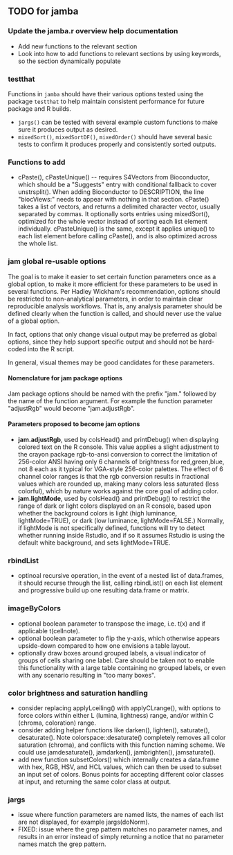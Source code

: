 ## TODO for jamba

### Update the jamba.r overview help documentation

* Add new functions to the relevant section
* Look into how to add functions to relevant sections
by using keywords, so the section dynamically populate

### testthat

Functions in `jamba` should have their various options tested
using the package `testthat` to help maintain consistent performance
for future package and R builds.

* `jargs()` can be tested with several example custom functions to make
sure it produces output as desired.
* `mixedSort()`, `mixedSortDF()`, `mixedOrder()` should have several
basic tests to confirm it produces properly and consistently sorted
outputs.

### Functions to add

* cPaste(), cPasteUnique() -- requires S4Vectors from Bioconductor, which
should be a "Suggests" entry with conditional fallback to cover unstrsplit().
When adding Bioconductor to DESCRIPTION, the line "biocViews:" needs to appear
with nothing in that section. cPaste() takes a list of vectors, and returns
a delimited character vector, usually separated by commas. It optionally
sorts entries using mixedSort(), optimized for the whole vector instead
of sorting each list element individually. cPasteUnique() is the same,
except it applies unique() to each list element before calling cPaste(),
and is also optimized across the whole list.

### jam global re-usable options

The goal is to make it easier to set certain function parameters once as
a global option, to make it more efficient for these parameters to be used
in several functions. Per Hadley Wickham's recommendation, options should
be restricted to non-analytical parameters, in order to maintain
clear reproducible analysis workflows. That is, any analysis parameter should
be defined clearly when the function is called, and should never use the
value of a global option.

In fact, options that only change visual output may be preferred as global
options, since they help support specific output and should not be hard-coded
into the R script.

In general, visual themes may be good candidates for these parameters.

#### Nomenclature for jam package options

Jam package options should be named with the prefix "jam." followed by the
name of the function argument. For example the function parameter "adjustRgb"
would become "jam.adjustRgb".

#### Parameters proposed to become jam options

* **jam.adjustRgb**, used by colsHead() and printDebug() when displaying
colored text on the R console. This value applies a slight adjustment to the
crayon package rgb-to-ansi conversion to correct the limitation of
256-color ANSI having only 6 channels of brightness for red,green,blue,
not 8 each as it typical for VGA-style 256-color palettes. The effect of
6 channel color ranges is that the rgb conversion results in fractional
values which are rounded up, making many colors less saturated (less colorful),
which by nature works against the core goal of adding color.
* **jam.lightMode**, used by colsHead() and printDebug() to restrict the range
of dark or light colors displayed on an R console, based upon whether the
background colors is light (high luminance, lightMode=TRUE), or dark
(low luminance, lightMode=FALSE.) Normally, if lightMode is not specifically
defined, functions will try to detect whether running inside Rstudio, and
if so it assumes Rstudio is using the default white background, and sets
lightMode=TRUE.

### rbindList

* optinoal recursive operation, in the event of a nested list of data.frames,
it should recurse through the list, calling rbindList() on each list element
and progressive build up one resulting data.frame or matrix.


### imageByColors

* optional boolean parameter to transpose the image, i.e. t(x) and
   if applicable t(cellnote).
* optional boolean parameter to flip the y-axis, which otherwise appears
   upside-down compared to how one envisions a table layout.
* optionally draw boxes around grouped labels, a visual indicator of
   groups of cells sharing one label. Care should be taken not to enable
   this functionality with a large table containing no grouped labels, or
   even with any scenario resulting in "too many boxes".

### color brightness and saturation handling

* consider replacing applyLceiling() with applyCLrange(), with options
   to force colors within either L (lumina, lightness) range, and/or within
   C (chroma, coloration) range.
* consider adding helper functions like darken(), lighten(), saturate(),
   desaturate(). Note colorspace::desaturate() completely removes all color
   saturation (chroma), and conflicts with this function naming scheme.
   We could use jamdesaturate(), jamdarken(), jambrighten(), jamsaturate().
* add new function subsetColors() which internally creates a data.frame with
   hex, RGB, HSV, and HCL values, which can then be used to subset an input
   set of colors. Bonus points for accepting different color classes at
   input, and returning the same color class at output.

### jargs

* issue where function parameters are named lists, the names of each list
are not displayed, for example jargs(doNorm).
* FIXED: issue where the grep pattern matches no parameter names, and results
in an error instead of simply returning a notice that no parameter
names match the grep pattern.
